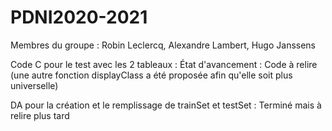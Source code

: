 # PDNI2020-2021
Membres du groupe : 
Robin Leclercq,
Alexandre Lambert,
Hugo Janssens

Code C pour le test avec les 2 tableaux : 
État d'avancement : 
Code à relire (une autre fonction displayClass a été proposée afin qu'elle soit plus universelle)

DA pour la création et le remplissage de trainSet et testSet : 
Terminé mais à relire plus tard
